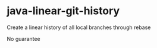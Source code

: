 # java-linear-git-history

Create a linear history of all local branches through rebase

No guarantee
